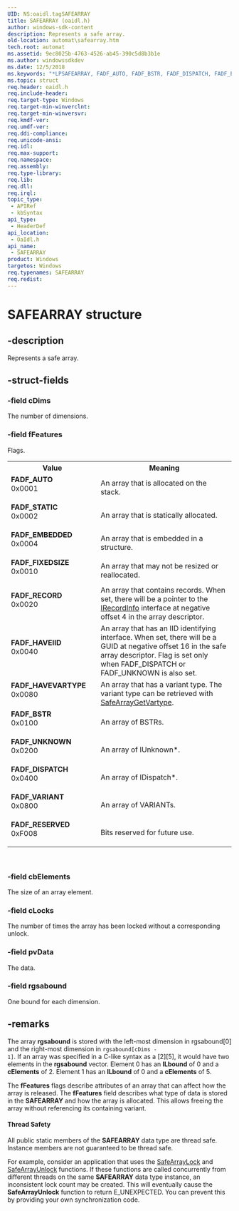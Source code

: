 ```yaml
---
UID: NS:oaidl.tagSAFEARRAY
title: SAFEARRAY (oaidl.h)
author: windows-sdk-content
description: Represents a safe array.
old-location: automat\safearray.htm
tech.root: automat
ms.assetid: 9ec8025b-4763-4526-ab45-390c5d8b3b1e
ms.author: windowssdkdev
ms.date: 12/5/2018
ms.keywords: "*LPSAFEARRAY, FADF_AUTO, FADF_BSTR, FADF_DISPATCH, FADF_EMBEDDED, FADF_FIXEDSIZE, FADF_HAVEIID, FADF_HAVEVARTYPE, FADF_RECORD, FADF_RESERVED, FADF_STATIC, FADF_UNKNOWN, FADF_VARIANT, LPSAFEARRAY, LPSAFEARRAY structure pointer [Automation], SAFEARRAY, SAFEARRAY structure [Automation], automat.safearray, oaidl/LPSAFEARRAY, oaidl/SAFEARRAY"
ms.topic: struct
req.header: oaidl.h
req.include-header: 
req.target-type: Windows
req.target-min-winverclnt: 
req.target-min-winversvr: 
req.kmdf-ver: 
req.umdf-ver: 
req.ddi-compliance: 
req.unicode-ansi: 
req.idl: 
req.max-support: 
req.namespace: 
req.assembly: 
req.type-library: 
req.lib: 
req.dll: 
req.irql: 
topic_type:
 - APIRef
 - kbSyntax
api_type:
 - HeaderDef
api_location:
 - OaIdl.h
api_name:
 - SAFEARRAY
product: Windows
targetos: Windows
req.typenames: SAFEARRAY
req.redist: 
---
```


# SAFEARRAY structure


## -description


Represents a safe array.


## -struct-fields




### -field cDims

The number of dimensions.


### -field fFeatures

Flags.

<table>
<tr>
<th>Value</th>
<th>Meaning</th>
</tr>
<tr>
<td width="40%"><a id="FADF_AUTO"></a><a id="fadf_auto"></a><dl>
<dt><b>FADF_AUTO</b></dt>
<dt>0x0001</dt>
</dl>
</td>
<td width="60%">
An array that is allocated on the stack.


</td>
</tr>
<tr>
<td width="40%"><a id="FADF_STATIC"></a><a id="fadf_static"></a><dl>
<dt><b>FADF_STATIC</b></dt>
<dt>0x0002</dt>
</dl>
</td>
<td width="60%">
An array that is statically allocated.


</td>
</tr>
<tr>
<td width="40%"><a id="FADF_EMBEDDED"></a><a id="fadf_embedded"></a><dl>
<dt><b>FADF_EMBEDDED</b></dt>
<dt>0x0004</dt>
</dl>
</td>
<td width="60%">
An array that is embedded in a structure.


</td>
</tr>
<tr>
<td width="40%"><a id="FADF_FIXEDSIZE"></a><a id="fadf_fixedsize"></a><dl>
<dt><b>FADF_FIXEDSIZE</b></dt>
<dt>0x0010</dt>
</dl>
</td>
<td width="60%">
An array that may not be resized or reallocated.


</td>
</tr>
<tr>
<td width="40%"><a id="FADF_RECORD"></a><a id="fadf_record"></a><dl>
<dt><b>FADF_RECORD</b></dt>
<dt>0x0020</dt>
</dl>
</td>
<td width="60%">
An array that contains records. When set, there will be a pointer to the <a href="https://msdn.microsoft.com/065ebfa8-bfac-4c75-a3f9-9dc0409ea454">IRecordInfo</a> interface at negative offset 4 in the array descriptor.


</td>
</tr>
<tr>
<td width="40%"><a id="FADF_HAVEIID"></a><a id="fadf_haveiid"></a><dl>
<dt><b>FADF_HAVEIID</b></dt>
<dt>0x0040</dt>
</dl>
</td>
<td width="60%">
An array that has an IID identifying interface. When set, there will be a GUID at negative offset 16 in the safe array descriptor. Flag is set only when FADF_DISPATCH or FADF_UNKNOWN is also set. 


</td>
</tr>
<tr>
<td width="40%"><a id="FADF_HAVEVARTYPE"></a><a id="fadf_havevartype"></a><dl>
<dt><b>FADF_HAVEVARTYPE</b></dt>
<dt>0x0080</dt>
</dl>
</td>
<td width="60%">
An array that has a variant type. The variant type can be retrieved with <a href="https://msdn.microsoft.com/8ec0e736-bac8-4df4-ba32-433cd8478c55">SafeArrayGetVartype</a>. 


</td>
</tr>
<tr>
<td width="40%"><a id="FADF_BSTR"></a><a id="fadf_bstr"></a><dl>
<dt><b>FADF_BSTR</b></dt>
<dt>0x0100</dt>
</dl>
</td>
<td width="60%">
An array of BSTRs.


</td>
</tr>
<tr>
<td width="40%"><a id="FADF_UNKNOWN"></a><a id="fadf_unknown"></a><dl>
<dt><b>FADF_UNKNOWN</b></dt>
<dt>0x0200</dt>
</dl>
</td>
<td width="60%">
An array of IUnknown*.


</td>
</tr>
<tr>
<td width="40%"><a id="FADF_DISPATCH"></a><a id="fadf_dispatch"></a><dl>
<dt><b>FADF_DISPATCH</b></dt>
<dt>0x0400</dt>
</dl>
</td>
<td width="60%">
An array of IDispatch*.


</td>
</tr>
<tr>
<td width="40%"><a id="FADF_VARIANT"></a><a id="fadf_variant"></a><dl>
<dt><b>FADF_VARIANT</b></dt>
<dt>0x0800</dt>
</dl>
</td>
<td width="60%">
An array of VARIANTs.


</td>
</tr>
<tr>
<td width="40%"><a id="FADF_RESERVED"></a><a id="fadf_reserved"></a><dl>
<dt><b>FADF_RESERVED</b></dt>
<dt>0xF008</dt>
</dl>
</td>
<td width="60%">
Bits reserved for future use.


</td>
</tr>
</table>
 


### -field cbElements

The size of an array element.


### -field cLocks

The number of times the array has been locked without a corresponding unlock.


### -field pvData

The data.


### -field rgsabound

One bound for each dimension.


## -remarks



The array <b>rgsabound</b> is stored with the left-most dimension in rgsabound[0] and the right-most dimension in <code>rgsabound[cDims - 1]</code>. If an array was specified in a C-like syntax as a [2][5], it would have two elements in the <b>rgsabound</b> vector. Element 0 has an <b>lLbound</b> of 0 and a <b>cElements</b> of 2. Element 1 has an <b>lLbound</b> of 0 and a <b>cElements</b> of 5.



The <b>fFeatures</b> flags describe attributes of an array that can affect how the array is released. The <b>fFeatures</b> field describes what type of data is stored in the <b>SAFEARRAY</b> and how the array is allocated. This allows freeing the array without referencing its containing variant.


#### Thread Safety

All public static members of the <b>SAFEARRAY</b> data type are thread safe. Instance members are not guaranteed to be thread safe.



For example, consider an application that uses the <a href="https://msdn.microsoft.com/cb29d862-c7c5-4852-b017-c29e88d5f1c4">SafeArrayLock</a> and <a href="https://msdn.microsoft.com/654995ab-1959-44dc-9e26-11c34e489c14">SafeArrayUnlock</a> functions. If these functions are called concurrently from different threads on the same <b>SAFEARRAY</b> data type instance, an inconsistent lock count may be created. This will eventually cause the <b>SafeArrayUnlock</b> function to return E_UNEXPECTED. You can prevent this by providing your own synchronization code.




